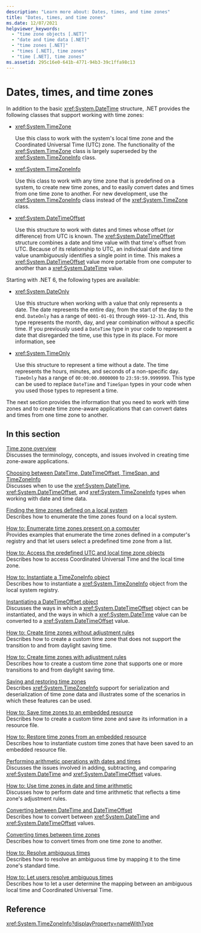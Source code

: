 ```yaml
---
description: "Learn more about: Dates, times, and time zones"
title: "Dates, times, and time zones"
ms.date: 12/07/2021
helpviewer_keywords: 
  - "time zone objects [.NET]"
  - "date and time data [.NET]"
  - "time zones [.NET]"
  - "times [.NET], time zones"
  - "time [.NET], time zones"
ms.assetid: 295c16e0-641b-4771-94b3-39c1ffa98c13
---
```

# Dates, times, and time zones

In addition to the basic <xref:System.DateTime> structure, .NET provides the following classes that support working with time zones:

* <xref:System.TimeZone>

  Use this class to work with the system's local time zone and the Coordinated Universal Time (UTC) zone. The functionality of the <xref:System.TimeZone> class is largely superseded by the <xref:System.TimeZoneInfo> class.

* <xref:System.TimeZoneInfo>

  Use this class to work with any time zone that is predefined on a system, to create new time zones, and to easily convert dates and times from one time zone to another. For new development, use the <xref:System.TimeZoneInfo> class instead of the <xref:System.TimeZone> class.

* <xref:System.DateTimeOffset>

  Use this structure to work with dates and times whose offset (or difference) from UTC is known. The <xref:System.DateTimeOffset> structure combines a date and time value with that time's offset from UTC. Because of its relationship to UTC, an individual date and time value unambiguously identifies a single point in time. This makes a <xref:System.DateTimeOffset> value more portable from one computer to another than a <xref:System.DateTime> value.

Starting with .NET 6, the following types are available:

* <xref:System.DateOnly>

  Use this structure when working with a value that only represents a date. The date represents the entire day, from the start of the day to the end. `DateOnly` has a range of `0001-01-01` through `9999-12-31`. And, this type represents the month, day, and year combination without a specific time. If you previously used a `DateTime` type in your code to represent a date that disregarded the time, use this type in its place. For more information, see 

* <xref:System.TimeOnly>

  Use this structure to represent a time without a date. The time represents the hours, minutes, and seconds of a non-specific day. `TimeOnly` has a range of `00:00:00.0000000` to `23:59:59.9999999`. This type can be used to replace `DateTime` and `TimeSpan` types in your code when you used those types to represent a time.

The next section provides the information that you need to work with time zones and to create time zone-aware applications that can convert dates and times from one time zone to another.

## In this section

[Time zone overview](time-zone-overview.md)\
Discusses the terminology, concepts, and issues involved in creating time zone-aware applications.

[Choosing between DateTime, DateTimeOffset, TimeSpan, and TimeZoneInfo](choosing-between-datetime.md)\
Discusses when to use the <xref:System.DateTime>, <xref:System.DateTimeOffset>, and <xref:System.TimeZoneInfo> types when working with date and time data.

[Finding the time zones defined on a local system](finding-the-time-zones-on-local-system.md)\
Describes how to enumerate the time zones found on a local system.

[How to: Enumerate time zones present on a computer](enumerate-time-zones.md)\
Provides examples that enumerate the time zones defined in a computer's registry and that let users select a predefined time zone from a list.

[How to: Access the predefined UTC and local time zone objects](access-utc-and-local.md)\
Describes how to access Coordinated Universal Time and the local time zone.

[How to: Instantiate a TimeZoneInfo object](instantiate-time-zone-info.md)\
Describes how to instantiate a <xref:System.TimeZoneInfo> object from the local system registry.

[Instantiating a DateTimeOffset object](instantiating-a-datetimeoffset-object.md)\
Discusses the ways in which a <xref:System.DateTimeOffset> object can be instantiated, and the ways in which a <xref:System.DateTime> value can be converted to a <xref:System.DateTimeOffset> value.

[How to: Create time zones without adjustment rules](create-time-zones-without-adjustment-rules.md)\
Describes how to create a custom time zone that does not support the transition to and from daylight saving time.

[How to: Create time zones with adjustment rules](create-time-zones-with-adjustment-rules.md)\
Describes how to create a custom time zone that supports one or more transitions to and from daylight saving time.

[Saving and restoring time zones](saving-and-restoring-time-zones.md)\
Describes <xref:System.TimeZoneInfo> support for serialization and deserialization of time zone data and illustrates some of the scenarios in which these features can be used.

[How to: Save time zones to an embedded resource](save-time-zones-to-an-embedded-resource.md)\
Describes how to create a custom time zone and save its information in a resource file.

[How to: Restore time zones from an embedded resource](restore-time-zones-from-an-embedded-resource.md)\
Describes how to instantiate custom time zones that have been saved to an embedded resource file.

[Performing arithmetic operations with dates and times](performing-arithmetic-operations.md)\
Discusses the issues involved in adding, subtracting, and comparing <xref:System.DateTime> and <xref:System.DateTimeOffset> values.

[How to: Use time zones in date and time arithmetic](use-time-zones-in-arithmetic.md)\
Discusses how to perform date and time arithmetic that reflects a time zone's adjustment rules.

[Converting between DateTime and DateTimeOffset](converting-between-datetime-and-offset.md)\
Describes how to convert between <xref:System.DateTime> and <xref:System.DateTimeOffset> values.

[Converting times between time zones](converting-between-time-zones.md)\
Describes how to convert times from one time zone to another.

[How to: Resolve ambiguous times](resolve-ambiguous-times.md)\
Describes how to resolve an ambiguous time by mapping it to the time zone's standard time.

[How to: Let users resolve ambiguous times](let-users-resolve-ambiguous-times.md)\
Describes how to let a user determine the mapping between an ambiguous local time and Coordinated Universal Time.

## Reference

<xref:System.TimeZoneInfo?displayProperty=nameWithType>
